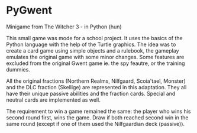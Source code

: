 # PyGwent
Minigame from The Witcher 3 - in Python (hun)

This small game was mode for a school project. It uses the basics of the Python language with the help of the Turtle graphics. The idea was to create a card game using simple objects and a rulebook, the gameplay emulates the original game with some minor changes. Some features are excluded from the original Gwent game ie. the spy feautre, or the training dummies.

All the original fractions (Northern Realms, Nilfgaard, Scoia'tael, Monster) and the DLC fraction (Skellige) are represented in this adaptation. They all have their unique passive abilities and the fraction cards. Special and neutral cards are implemented as well.

The requirement to win a game remained the same: the player who wins his second round first, wins the game. Draw if both reached second win in the same round (except if one of them used the Nilfgaardian deck (passive)).
